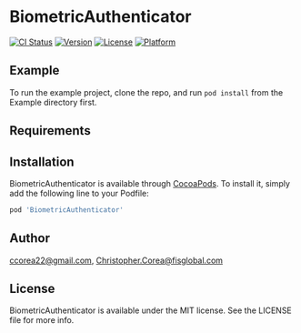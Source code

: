 # BiometricAuthenticator

[![CI Status](http://img.shields.io/travis/ccorea22@gmail.com/BiometricAuthenticator.svg?style=flat)](https://travis-ci.org/ccorea22@gmail.com/BiometricAuthenticator)
[![Version](https://img.shields.io/cocoapods/v/BiometricAuthenticator.svg?style=flat)](http://cocoapods.org/pods/BiometricAuthenticator)
[![License](https://img.shields.io/cocoapods/l/BiometricAuthenticator.svg?style=flat)](http://cocoapods.org/pods/BiometricAuthenticator)
[![Platform](https://img.shields.io/cocoapods/p/BiometricAuthenticator.svg?style=flat)](http://cocoapods.org/pods/BiometricAuthenticator)

## Example

To run the example project, clone the repo, and run `pod install` from the Example directory first.

## Requirements

## Installation

BiometricAuthenticator is available through [CocoaPods](http://cocoapods.org). To install
it, simply add the following line to your Podfile:

```ruby
pod 'BiometricAuthenticator'
```

## Author

ccorea22@gmail.com, Christopher.Corea@fisglobal.com

## License

BiometricAuthenticator is available under the MIT license. See the LICENSE file for more info.
